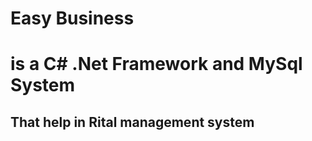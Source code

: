 # Easy Business 
# is a C# .Net Framework and MySql System
## That help in Rital management system 
